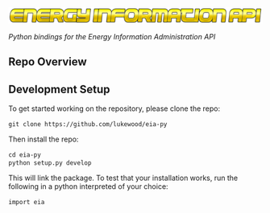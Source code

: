 ![](media/logo.png)

_Python bindings for the Energy Information Administration API_

## Repo Overview

## Development Setup

To get started working on the repository, please clone the repo:

```
git clone https://github.com/lukewood/eia-py
```

Then install the repo:

```
cd eia-py
python setup.py develop
```

This will link the package.  To test that your installation works, run the following
in a python interpreted of your choice:

```
import eia
```
